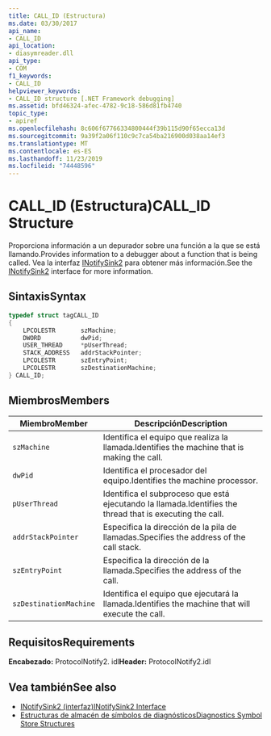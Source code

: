 ```yaml
---
title: CALL_ID (Estructura)
ms.date: 03/30/2017
api_name:
- CALL_ID
api_location:
- diasymreader.dll
api_type:
- COM
f1_keywords:
- CALL_ID
helpviewer_keywords:
- CALL_ID structure [.NET Framework debugging]
ms.assetid: bfd46324-afec-4782-9c18-586d81fb4740
topic_type:
- apiref
ms.openlocfilehash: 8c606f67766334800444f39b115d90f65ecca13d
ms.sourcegitcommit: 9a39f2a06f110c9c7ca54ba216900d038aa14ef3
ms.translationtype: MT
ms.contentlocale: es-ES
ms.lasthandoff: 11/23/2019
ms.locfileid: "74448596"
---
```

# <a name="call_id-structure"></a><span data-ttu-id="c6aff-102">CALL_ID (Estructura)</span><span class="sxs-lookup"><span data-stu-id="c6aff-102">CALL_ID Structure</span></span>
<span data-ttu-id="c6aff-103">Proporciona información a un depurador sobre una función a la que se está llamando.</span><span class="sxs-lookup"><span data-stu-id="c6aff-103">Provides information to a debugger about a function that is being called.</span></span> <span data-ttu-id="c6aff-104">Vea la interfaz [INotifySink2](../../../../docs/framework/unmanaged-api/diagnostics/inotifysink2-interface.md) para obtener más información.</span><span class="sxs-lookup"><span data-stu-id="c6aff-104">See the [INotifySink2](../../../../docs/framework/unmanaged-api/diagnostics/inotifysink2-interface.md) interface for more information.</span></span>  
  
## <a name="syntax"></a><span data-ttu-id="c6aff-105">Sintaxis</span><span class="sxs-lookup"><span data-stu-id="c6aff-105">Syntax</span></span>  
  
```cpp  
typedef struct tagCALL_ID  
{  
    LPCOLESTR       szMachine;  
    DWORD           dwPid;  
    USER_THREAD     *pUserThread;  
    STACK_ADDRESS   addrStackPointer;  
    LPCOLESTR       szEntryPoint;  
    LPCOLESTR       szDestinationMachine;  
} CALL_ID;  
```  
  
## <a name="members"></a><span data-ttu-id="c6aff-106">Miembros</span><span class="sxs-lookup"><span data-stu-id="c6aff-106">Members</span></span>  
  
|<span data-ttu-id="c6aff-107">Miembro</span><span class="sxs-lookup"><span data-stu-id="c6aff-107">Member</span></span>|<span data-ttu-id="c6aff-108">Descripción</span><span class="sxs-lookup"><span data-stu-id="c6aff-108">Description</span></span>|  
|------------|-----------------|  
|`szMachine`|<span data-ttu-id="c6aff-109">Identifica el equipo que realiza la llamada.</span><span class="sxs-lookup"><span data-stu-id="c6aff-109">Identifies the machine that is making the call.</span></span>|  
|`dwPid`|<span data-ttu-id="c6aff-110">Identifica el procesador del equipo.</span><span class="sxs-lookup"><span data-stu-id="c6aff-110">Identifies the machine processor.</span></span>|  
|`pUserThread`|<span data-ttu-id="c6aff-111">Identifica el subproceso que está ejecutando la llamada.</span><span class="sxs-lookup"><span data-stu-id="c6aff-111">Identifies the thread that is executing the call.</span></span>|  
|`addrStackPointer`|<span data-ttu-id="c6aff-112">Especifica la dirección de la pila de llamadas.</span><span class="sxs-lookup"><span data-stu-id="c6aff-112">Specifies the address of the call stack.</span></span>|  
|`szEntryPoint`|<span data-ttu-id="c6aff-113">Especifica la dirección de la llamada.</span><span class="sxs-lookup"><span data-stu-id="c6aff-113">Specifies the address of the call.</span></span>|  
|`szDestinationMachine`|<span data-ttu-id="c6aff-114">Identifica el equipo que ejecutará la llamada.</span><span class="sxs-lookup"><span data-stu-id="c6aff-114">Identifies the machine that will execute the call.</span></span>|  
  
## <a name="requirements"></a><span data-ttu-id="c6aff-115">Requisitos</span><span class="sxs-lookup"><span data-stu-id="c6aff-115">Requirements</span></span>  
 <span data-ttu-id="c6aff-116">**Encabezado:** ProtocolNotify2. idl</span><span class="sxs-lookup"><span data-stu-id="c6aff-116">**Header:** ProtocolNotify2.idl</span></span>  
  
## <a name="see-also"></a><span data-ttu-id="c6aff-117">Vea también</span><span class="sxs-lookup"><span data-stu-id="c6aff-117">See also</span></span>

- [<span data-ttu-id="c6aff-118">INotifySink2 (interfaz)</span><span class="sxs-lookup"><span data-stu-id="c6aff-118">INotifySink2 Interface</span></span>](../../../../docs/framework/unmanaged-api/diagnostics/inotifysink2-interface.md)
- [<span data-ttu-id="c6aff-119">Estructuras de almacén de símbolos de diagnósticos</span><span class="sxs-lookup"><span data-stu-id="c6aff-119">Diagnostics Symbol Store Structures</span></span>](../../../../docs/framework/unmanaged-api/diagnostics/diagnostics-symbol-store-structures.md)
